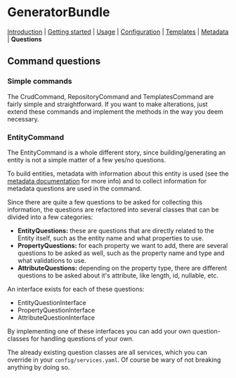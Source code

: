 GeneratorBundle
===============

 [Introduction](Introduction.md#generatorbundle)
| [Getting started](getting_started.md#generatorbundle)
| [Usage](usage.md#generatorbundle)
| [Configuration](configuration.md#generatorbundle)
| [Templates](templates.md#generatorbundle)
| [Metadata](metadata.md#generatorbundle)
| **Questions**

## Command questions

### Simple commands
The CrudCommand, RepositoryCommand and TemplatesCommand are fairly simple
and straightforward. If you want to make alterations, just extend these
commands and implement the methods in the way you deem necessary.

### EntityCommand
The EntityCommand is a whole different story, since building/generating an
entity is not a simple matter of a few yes/no questions. 

To build entities, metadata with information about this entity is used (see the [metadata documentation](metadata.md) for more info) 
and to collect information for metadata questions are used in the command.

Since there are quite a few questions to be asked for collecting this information,
the questions are refactored into several classes that can be divided into 
a few categories:

* **EntityQuestions:** these are questions that are directly related to the Entity itself, such
as the entity name and what properties to use.  
* **PropertyQuestions:** for each property we want to add, there are several questions
to be asked as well, such as the property name and type and what validations to use.
* **AttributeQuestions:** depending on the property type, there are different questions to
be asked about it's attribute, like length, id, nullable, etc.

An interface exists for each of these questions:
* EntityQuestionInterface
* PropertyQuestionInterface
* AttributeQuestionInterface

By implementing one of these interfaces you can add your own question-classes for
handling questions of your own.

The already existing question classes are all services, which you can override
in your `config/services.yaml`. Of course be wary of not breaking anything by doing
so.

